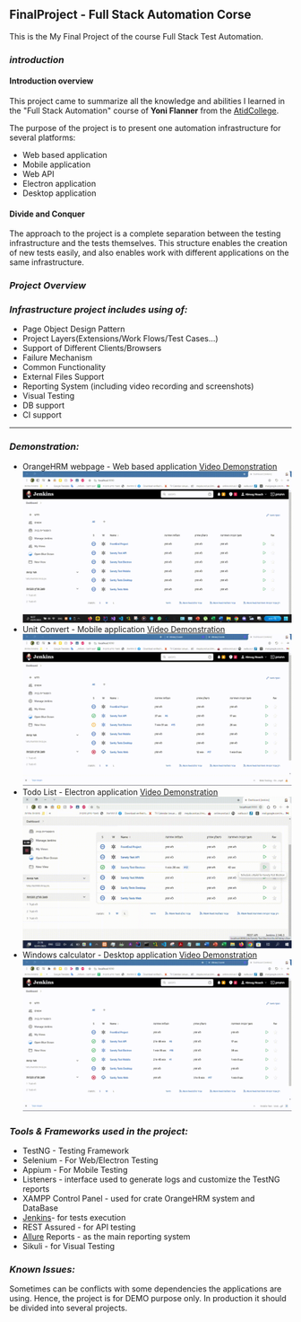 ## **FinalProject - Full Stack Automation Corse**
This is the My Final Project of the course Full Stack Test Automation.

### _introduction_
#### Introduction overview

This project came to summarize all the knowledge and abilities I learned in the "Full Stack Automation" course of **Yoni Flanner** from the [AtidCollege](https://atidcollege.co.il/).

The purpose of the project is to present one automation infrastructure for several platforms:
 * Web based application
* Mobile application
* Web API
* Electron application
* Desktop application

#### Divide and Conquer
The approach to the project is a complete separation between the testing infrastructure and the tests themselves. This structure enables the creation of new tests easily, and also enables work with different applications on the same infrastructure.

### _Project Overview_

### **_Infrastructure project includes using of:_**
* Page Object Design Pattern
* Project Layers(Extensions/Work Flows/Test Cases...)
* Support of Different Clients/Browsers
* Failure Mechanism 
* Common Functionality
* External Files Support
* Reporting System (including video recording and screenshots)
* Visual Testing
* DB support
* CI support  

***

### _Demonstration:_
* OrangeHRM webpage - Web based application
[Video Demonstration](https://drive.google.com/file/d/1c4mzDzwvgR6WKGdq7hqnbV3bhOeUxr9p/view?usp=share_link)
![Demonstration](https://raw.githubusercontent.com/Almog81/FinalProject/master/Demonstration/Web%20Testing%20-%20OrangeHRM.gif)
* Unit Convert - Mobile application
[Video Demonstration](https://drive.google.com/file/d/1payi5kDQgPpupV6NcD_PeykjK3CNCj82/view)
![Demonstration](https://raw.githubusercontent.com/Almog81/FinalProject/master/Demonstration/Mobile%20Test%20-%20Unit%20Converter.gif)
* Todo List - Electron application
[Video Demonstration](https://drive.google.com/file/d/12XNH_-WPfnvJo6-QVMJ4ETqQy7-tXxdK/view?usp=share_link)
![Demonstration](https://raw.githubusercontent.com/Almog81/FinalProject/master/Demonstration/Electron%20Test%20-%20ToDo%20List.gif)
* Windows calculator - Desktop application
[Video Demonstration](https://drive.google.com/file/d/1B6CQNvPGde_9_7HPum9MfdUl5OVCJmd3/view?usp=share_link)
![Demonstration](https://raw.githubusercontent.com/Almog81/FinalProject/master/Demonstration/Desktop%20Test%20-%20Calculator.gif)

### _Tools & Frameworks used in the project:_
* TestNG - Testing Framework
* Selenium - For Web/Electron Testing
* Appium - For Mobile Testing
* Listeners - interface used to generate logs and customize the TestNG reports
* XAMPP Control Panel  - used for crate OrangeHRM system and DataBase
* [Jenkins](https://www.jenkins.io/)- for tests execution
* REST Assured - for API testing
* [Allure](http://allure.qatools.ru/) Reports - as the main reporting system
* Sikuli - for Visual Testing

### _Known Issues:_
Sometimes can be conflicts with some dependencies the applications are using.
Hence, the project is for DEMO purpose only. In production it should be divided into several projects.
